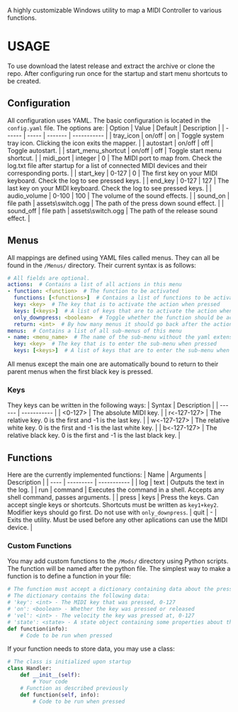 A highly customizable Windows utility to map a MIDI Controller to various functions.

# USAGE
To use download the latest release and extract the archive or clone the repo. After configuring run once for the startup and start menu shortcuts to be created.
## Configuration
All configuration uses YAML. The basic configuration is located in the `config.yaml` file. The options are:
| Option | Value | Default | Description |
| ------ | ----- | ------- | ----------- |
| tray_icon | on/off | on | Toggle system tray icon. Clicking the icon exits the mapper. |
| autostart | on/off | off | Toggle autostart. |
| start_menu_shortcut | on/off | off | Toggle start menu shortcut. |
| midi_port | integer | 0 | The MIDI port to map from. Check the log.txt file after startup for a list of connected MIDI devices and their corresponding ports. |
| start_key | 0-127 | 0 | The first key on your MIDI keyboard. Check the log to see pressed keys. |
| end_key | 0-127 | 127 | The last key on your MIDI keyboard. Check the log to see pressed keys. |
| audio_volume | 0-100 | 100 | The volume of the sound effects. |
| sound_on | file path | assets\switch.ogg | The path of the press down sound effect. |
| sound_off | file path | assets\switch.ogg | The path of the release sound effect. |
## Menus
All mappings are defined using YAML files called menus. They can all be found in the `/Menus/` directory. Their current syntax is as follows:
```yaml
# All fields are optional.
actions:  # Contains a list of all actions in this menu
- function: <function>  # The function to be activated
  functions: [<functions>]  # Contains a list of functions to be activated, can be used instead of "function"
  key: <key>  # The key that is to activate the action when pressed
  keys: [<keys>]  # A list of keys that are to activate the action when pressed, can be used instead of "key"
  only_downpress: <boolean>  # Toggle whether the function should be activated only when the key is pressed, and not released, defaults to off
  return: <int>  # By how many menus it should go back after the action, if positive will go back that many steps, 0 to disable, -1 to go back to the main menu
menus:  # Contains a list of all sub-menus of this menu
- name: <menu_name>  # The name of the sub-menu without the yaml extension, a menu file with that name must exist in the /Menus/ directory
  key: <key>  # The key that is to enter the sub-menu when pressed
  keys: [<keys>]  # A list of keys that are to enter the sub-menu when pressed, can be used instead of "key"
```
All menus except the main one are automatically bound to return to their parent menus when the first black key is pressed.
### Keys
They keys can be written in the following ways:
| Syntax | Description |
| ------ | ----------- |
| <0-127> | The absolute MIDI key. |
| r<-127-127> | The relative key. 0 is the first and -1 is the last key. |
| w<-127-127> | The relative white key. 0 is the first and -1 is the last white key. |
| b<-127-127> | The relative black key. 0 is the first and -1 is the last black key. |
## Functions
Here are the currently implemented functions:
| Name | Arguments | Description |
| ---- | --------- | ----------- |
| log | text | Outputs the text in the log. |
| run | command | Executes the command in a shell. Accepts any shell command, passes arguments. |
| press | keys | Press the keys. Can accept single keys or shortcuts. Shortcuts must be written as `key1+key2`. Modifier keys should go first. Do not use with `only_downpress`.
| quit | - | Exits the utility. Must be used before any other aplications can use the MIDI device. |
### Custom Functions
You may add custom functions to the `/Mods/` directory using Python scripts. The function will be named after the python file. The simplest way to make a function is to define a function in your file:
```python
# The function must accept a dictionary containing data about the press, as well as any other arguments your function may use split by whitespaces.
# The dictionary contains the following data:
# 'key': <int> - The MIDI key that was pressed, 0-127
# 'on': <boolean> - Whether the key was pressed or released
# 'vel': <int> - The velocity the key was pressed at, 0-127
# 'state': <state> - A state object containing some properties about the utility, such as the config, which is a dict containg the entire configuration, and a quit method that exits the utility.
def function(info):
    # Code to be run when pressed
```
If your function needs to store data, you may use a class:
```python
# The class is initialized upon startup
class Handler:
    def __init__(self):
        # Your code
    # Function as described previously
    def function(self, info):
        # Code to be run when pressed
```
